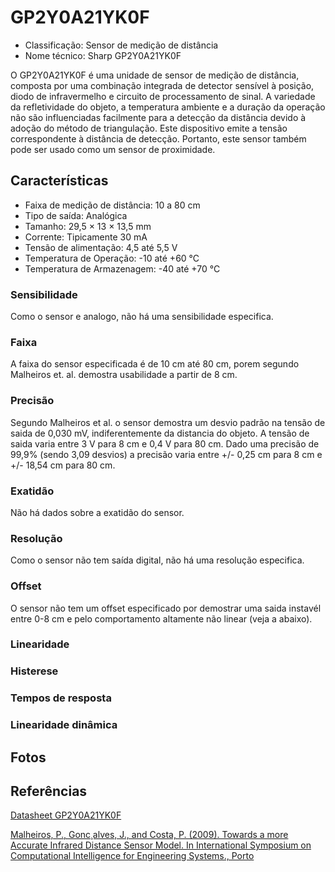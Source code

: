 # GP2Y0A21YK0F

- Classificação: Sensor de medição de distância
- Nome técnico: Sharp GP2Y0A21YK0F

O GP2Y0A21YK0F é uma unidade de sensor de medição de distância, composta por uma combinação integrada de detector sensível à posição, diodo de infravermelho e circuito de processamento de sinal.
A variedade da refletividade do objeto, a temperatura ambiente e a duração da operação não são influenciadas facilmente para a detecção da distância devido à adoção do método de triangulação.
Este dispositivo emite a tensão correspondente à distância de detecção. Portanto, este sensor também pode ser usado como um sensor de proximidade.

## Características

- Faixa de medição de distância: 10 a 80 cm
- Tipo de saída: Analógica
- Tamanho: 29,5 × 13 × 13,5 mm
- Corrente: Tipicamente 30 mA
- Tensão de alimentação: 4,5 até 5,5 V
- Temperatura de Operação: -10 até +60 °C
- Temperatura de Armazenagem: -40 até +70 °C 

### Sensibilidade
Como o sensor e analogo, não há uma sensibilidade especifica. 

### Faixa
A faixa do sensor especificada é de 10 cm até 80 cm, porem segundo Malheiros et. al. demostra usabilidade a partir de 8 cm.

### Precisão
Segundo Malheiros et al. o sensor demostra um desvio padrão na tensão de saida de 0,030 mV, indiferentemente da distancia do objeto. A tensão de saida varia entre 3 V para 8 cm e 0,4 V para 80 cm. Dado uma precisão de 99,9% (sendo 3,09 desvios) a precisão varia entre +/- 0,25 cm para 8 cm e +/- 18,54 cm para 80 cm.

### Exatidão
Não há dados sobre a exatidão do sensor. 

### Resolução
Como o sensor não tem saída digital, não há uma resolução especifica.

### Offset
O sensor não tem um offset especificado por demostrar uma saida instavél entre 0-8 cm e pelo comportamento altamente não linear (veja a abaixo). 

### Linearidade

### Histerese

### Tempos de resposta

### Linearidade dinâmica

## Fotos

## Referências

[Datasheet GP2Y0A21YK0F](https://global.sharp/products/device/lineup/data/pdf/datasheet/gp2y0a21yk_e.pdf)

[Malheiros, P., Gonc¸alves, J., and Costa, P. (2009). Towards a more Accurate Infrared Distance
Sensor Model. In International Symposium on Computational Intelligence for Engineering
Systems., Porto](https://pdfs.semanticscholar.org/8d5d/4d42800577d6fba17208f31046f39feaff30.pdf)

